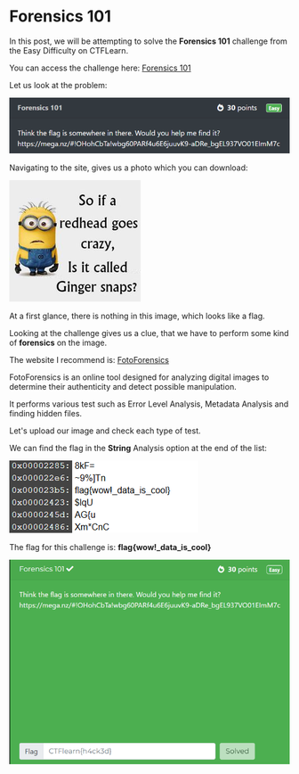 # Forensics 101
In this post, we will be attempting to solve the **Forensics 101** challenge from the Easy Difficulty on CTFLearn.

You can access the challenge here: <a href="https://ctflearn.com/challenge/96">Forensics 101</a>

Let us look at the problem:

<img src="Assets/CTF-7.png">

Navigating to the site, gives us a photo which you can download:

<img src="Assets/CTF-8.jpg">

At a first glance, there is nothing in this image, which looks like a flag. 

Looking at the challenge gives us a clue, that we have to perform some kind of **forensics** on the image.

The website I recommend is: <a href="https://www.fotoforensics.com/">FotoForensics</a>

FotoForensics is an online tool designed for analyzing digital images to determine their authenticity and detect possible manipulation.

It performs various test such as Error Level Analysis, Metadata Analysis and finding hidden files.

Let's upload our image and check each type of test.

We can find the flag in the **String** Analysis option at the end of the list:

<img src="Assets/CTF-9.png">

The flag for this challenge is: **flag{wow!_data_is_cool}**

<img src="Assets/CTF-10.png">
